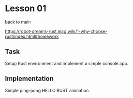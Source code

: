 # Lesson 01
[back to main](../README.md)

https://robot-dreams-rust.mag.wiki/1-why-choose-rust/index.html#homework

## Task

Setup Rust environment and implement a simple console app.

## Implementation

Simple ping-pong HELLO RUST animation.